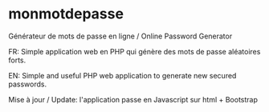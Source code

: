 monmotdepasse
=============

Générateur de mots de passe en ligne  / Online Password Generator

FR: Simple application web en PHP qui génère des mots de passe aléatoires forts.

EN:
Simple and useful PHP web application to generate new secured passwords.

Mise à jour / Update: l'application passe en Javascript sur html + Bootstrap
